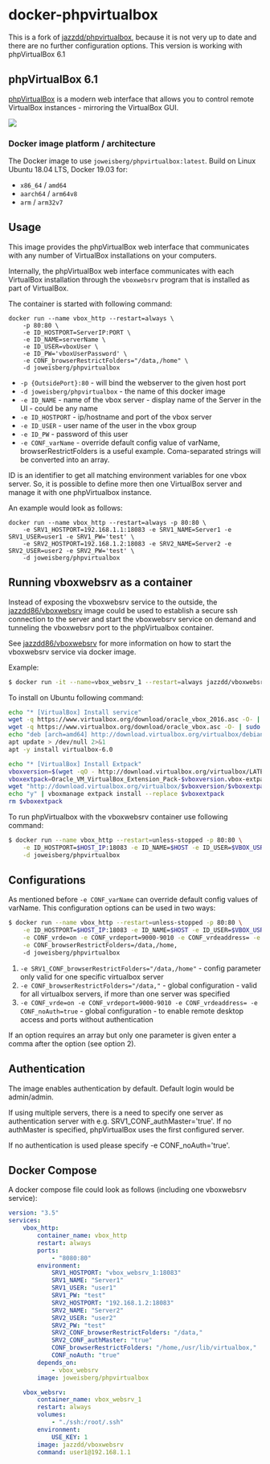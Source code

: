 # docker-phpvirtualbox

This is a fork of [jazzdd/phpvirtualbox](https://hub.docker.com/r/jazzdd/phpvirtualbox/), because it is not very up to date and there are no further configuration options. This version is working with phpVirtualBox 6.1

## phpVirtualBox 6.1

[phpVirtualBox](http://sourceforge.net/projects/phpvirtualbox/) is a modern web interface that allows you to control remote VirtualBox instances - mirroring the VirtualBox GUI.

![](http://a.fsdn.com/con/app/proj/phpvirtualbox/screenshots/phpvb1.png)

### Docker image platform / architecture

The Docker image to use `joweisberg/phpvirtualbox:latest`.
Build on Linux Ubuntu 18.04 LTS, Docker 19.03 for:
- `x86_64` / `amd64`
- `aarch64` / `arm64v8`
- `arm` / `arm32v7`

## Usage
This image provides the phpVirtualBox web interface that communicates with any number of VirtualBox installations on your computers.

Internally, the phpVirtualBox web interface communicates with each VirtualBox installation through the `vboxwebsrv` program that is installed as part of VirtualBox.

The container is started with following command:

```
docker run --name vbox_http --restart=always \
    -p 80:80 \
    -e ID_HOSTPORT=ServerIP:PORT \
    -e ID_NAME=serverName \
    -e ID_USER=vboxUser \
    -e ID_PW='vboxUserPassword' \
    -e CONF_browserRestrictFolders="/data,/home" \
    -d joweisberg/phpvirtualbox
```

* `-p {OutsidePort}:80` - will bind the webserver to the given host port
* `-d joweisberg/phpvirtualbox` - the name of this docker image
* `-e ID_NAME` - name of the vbox server - display name of the Server in the UI - could be any name
* `-e ID_HOSTPORT` - ip/hostname and port of the vbox server
* `-e ID_USER` - user name of the user in the vbox group
* `-e ID_PW` - password of this user
* `-e CONF_varName` - override default config value of varName, browserRestrictFolders is a useful example. Coma-separated strings will be converted into an array.

ID is an identifier to get all matching environment variables for one vbox server. So, it is possible to define more then one VirtualBox server and manage it with one phpVirtualbox instance.

An example would look as follows:
```
docker run --name vbox_http --restart=always -p 80:80 \
    -e SRV1_HOSTPORT=192.168.1.1:18083 -e SRV1_NAME=Server1 -e SRV1_USER=user1 -e SRV1_PW='test' \
    -e SRV2_HOSTPORT=192.168.1.2:18083 -e SRV2_NAME=Server2 -e SRV2_USER=user2 -e SRV2_PW='test' \
    -d joweisberg/phpvirtualbox
```

## Running vboxwebsrv as a container
Instead of exposing the vboxwebsrv service to the outside, the [jazzdd86/vboxwebsrv](https://github.com/jazzdd86/vboxwebsrv) image could be used to establish a secure ssh connection to the server and start the vboxwebsrv service on demand and tunneling the vboxwebsrv port to the phpVirtualbox container.

See [jazzdd86/vboxwebsrv](https://github.com/jazzdd86/vboxwebsrv) for more information on how to start the vboxwebsrv service via docker image.

Example:

```bash
$ docker run -it --name=vbox_websrv_1 --restart=always jazzdd/vboxwebsrv user1@192.168.1.1
```

To install on Ubuntu following command:

```bash
echo "* [VirtualBox] Install service"
wget -q https://www.virtualbox.org/download/oracle_vbox_2016.asc -O- | sudo apt-key add -
wget -q https://www.virtualbox.org/download/oracle_vbox.asc -O- | sudo apt-key add -
echo "deb [arch=amd64] http://download.virtualbox.org/virtualbox/debian $(lsb_release -sc) contrib" > /etc/apt/sources.list.d/virtualbox.list
apt update > /dev/null 2>&1
apt -y install virtualbox-6.0

echo "* [VirtualBox] Install Extpack"
vboxversion=$(wget -qO - http://download.virtualbox.org/virtualbox/LATEST.TXT)
vboxextpack=Oracle_VM_VirtualBox_Extension_Pack-$vboxversion.vbox-extpack
wget "http://download.virtualbox.org/virtualbox/$vboxversion/$vboxextpack"
echo "y" | vboxmanage extpack install --replace $vboxextpack
rm $vboxextpack
```

To run phpVirtualbox with the vboxwebsrv container use following command:

```bash
$ docker run --name vbox_http --restart=unless-stopped -p 80:80 \
    -e ID_HOSTPORT=$HOST_IP:18083 -e ID_NAME=$HOST -e ID_USER=$VBOX_USR -e ID_PW=$VBOX_PWD \
    -d joweisberg/phpvirtualbox
```

## Configurations

As mentioned before `-e CONF_varName` can override default config values of varName. This configuration options can be used in two ways:

```bash
$ docker run --name vbox_http --restart=unless-stopped -p 80:80 \
    -e ID_HOSTPORT=$HOST_IP:18083 -e ID_NAME=$HOST -e ID_USER=$VBOX_USR -e ID_PW=$VBOX_PWD \
    -e CONF_vrde=on -e CONF_vrdeport=9000-9010 -e CONF_vrdeaddress= -e CONF_noAuth=true \
    -e CONF_browserRestrictFolders=/data,/home,
    -d joweisberg/phpvirtualbox
```

1. `-e SRV1_CONF_browserRestrictFolders="/data,/home"` - config parameter only valid for one specific virtualbox server
2. `-e CONF_browserRestrictFolders="/data,"` - global configuration - valid for all virtualbox servers, if more than one server was specified
3. `-e CONF_vrde=on -e CONF_vrdeport=9000-9010 -e CONF_vrdeaddress= -e CONF_noAuth=true` - global configuration - to enable remote desktop access and ports without authentication

If an option requires an array but only one parameter is given enter a comma after the option (see option 2).

## Authentication
The image enables authentication by default. Default login would be admin/admin.

If using multiple servers, there is a need to specify one server as authentication server with e.g. SRV1_CONF_authMaster='true'. If no authMaster is specified, phpVirtualBox uses the first configured server.

If no authentication is used please specify -e CONF_noAuth='true'.

## Docker Compose
A docker compose file could look as follows (including one vboxwebsrv service):

```yml
version: "3.5"
services:
    vbox_http:
        container_name: vbox_http
        restart: always
        ports:
            - "8080:80"
        environment:
            SRV1_HOSTPORT: "vbox_websrv_1:18083"
            SRV1_NAME: "Server1"
            SRV1_USER: "user1"
            SRV1_PW: "test"
            SRV2_HOSTPORT: "192.168.1.2:18083"
            SRV2_NAME: "Server2"
            SRV2_USER: "user2"
            SRV2_PW: "test"
            SRV2_CONF_browserRestrictFolders: "/data,"
            SRV2_CONF_authMaster: "true"
            CONF_browserRestrictFolders: "/home,/usr/lib/virtualbox,"
            CONF_noAuth: "true"
        depends_on:
            - vbox_websrv
        image: joweisberg/phpvirtualbox

    vbox_websrv:
        container_name: vbox_websrv_1
        restart: always
        volumes:
            - "./ssh:/root/.ssh"
        environment:
            USE_KEY: 1
        image: jazzdd/vboxwebsrv
        command: user1@192.168.1.1
```
